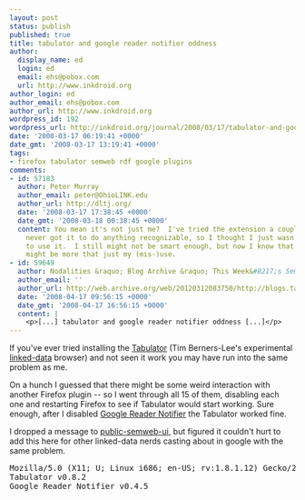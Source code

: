 ```yaml
---
layout: post
status: publish
published: true
title: tabulator and google reader notifier oddness
author:
  display_name: ed
  login: ed
  email: ehs@pobox.com
  url: http://www.inkdroid.org
author_login: ed
author_email: ehs@pobox.com
author_url: http://www.inkdroid.org
wordpress_id: 192
wordpress_url: http://inkdroid.org/journal/2008/03/17/tabulator-and-google-reader-notifier/
date: '2008-03-17 06:19:41 +0000'
date_gmt: '2008-03-17 13:19:41 +0000'
tags:
- firefox tabulator semweb rdf google plugins
comments:
- id: 57183
  author: Peter Murray
  author_email: peter@OhioLINK.edu
  author_url: http://dltj.org/
  date: '2008-03-17 17:38:45 +0000'
  date_gmt: '2008-03-18 00:38:45 +0000'
  content: You mean it's not just me?  I've tried the extension a couple times but
    never got it to do anything recognizable, so I thought I just wasn't smart enough
    to use it.  I still might not be smart enough, but now I know that the blank display
    might be more that just my (mis-)use.
- id: 59649
  author: Nodalities &raquo; Blog Archive &raquo; This Week&#8217;s Semantic Web
  author_email: ''
  author_url: http://web.archive.org/web/20120312083750/http://blogs.talis.com:80/nodalities/2008/03/this_weeks_semantic_web_36.php
  date: '2008-04-17 09:56:15 +0000'
  date_gmt: '2008-04-17 16:56:15 +0000'
  content: |
    <p>[...] tabulator and google reader notifier oddness [...]</p>
---
```

<p>If you've ever tried installing the <a href="http://www.w3.org/2005/ajar/tab">Tabulator</a> (Tim Berners-Lee's experimental <a href="http://www.w3.org/DesignIssues/LinkedData.html">linked-data</a> browser) and not seen it work you may have run into the same problem as me. </p>
<p>On a hunch I guessed that there might be some weird interaction with another Firefox plugin -- so I went through all 15 of them, disabling each one and restarting Firefox to see if Tabulator would start working. Sure enough, after I disabled <a href="http://www.markdbd.com/proyectos/google_reader_notifier/">Google Reader Notifier</a> the Tabulator worked fine. </p>
<p>I dropped a message to <a href="http://lists.w3.org/Archives/Public/public-semweb-ui/2008Mar/0000.html">public-semweb-ui</a>, but figured it couldn't hurt to add this here for other linked-data nerds casting about in google with the same problem.</p>
<pre>
Mozilla/5.0 (X11; U; Linux i686; en-US; rv:1.8.1.12) Gecko/20080207 Ubuntu/7.10 (gutsy) Firefox/2.0.0.12
Tabulator v0.8.2
Google Reader Notifier v0.4.5
</pre>

